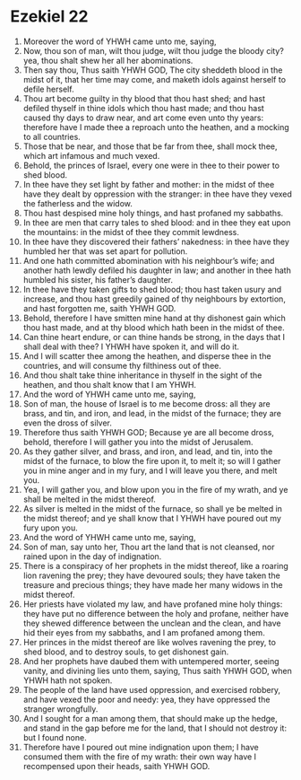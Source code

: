 ﻿# Ezekiel 22
1. Moreover the word of YHWH came unto me, saying, 
2. Now, thou son of man, wilt thou judge, wilt thou judge the bloody city? yea, thou shalt shew her all her abominations. 
3. Then say thou, Thus saith YHWH GOD, The city sheddeth blood in the midst of it, that her time may come, and maketh idols against herself to defile herself. 
4. Thou art become guilty in thy blood that thou hast shed; and hast defiled thyself in thine idols which thou hast made; and thou hast caused thy days to draw near, and art come even unto thy years: therefore have I made thee a reproach unto the heathen, and a mocking to all countries. 
5. Those that be near, and those that be far from thee, shall mock thee, which art infamous and much vexed. 
6. Behold, the princes of Israel, every one were in thee to their power to shed blood. 
7. In thee have they set light by father and mother: in the midst of thee have they dealt by oppression with the stranger: in thee have they vexed the fatherless and the widow. 
8. Thou hast despised mine holy things, and hast profaned my sabbaths. 
9. In thee are men that carry tales to shed blood: and in thee they eat upon the mountains: in the midst of thee they commit lewdness. 
10. In thee have they discovered their fathers’ nakedness: in thee have they humbled her that was set apart for pollution. 
11. And one hath committed abomination with his neighbour’s wife; and another hath lewdly defiled his daughter in law; and another in thee hath humbled his sister, his father’s daughter. 
12. In thee have they taken gifts to shed blood; thou hast taken usury and increase, and thou hast greedily gained of thy neighbours by extortion, and hast forgotten me, saith YHWH GOD. 
13.  Behold, therefore I have smitten mine hand at thy dishonest gain which thou hast made, and at thy blood which hath been in the midst of thee. 
14. Can thine heart endure, or can thine hands be strong, in the days that I shall deal with thee? I YHWH have spoken it, and will do it. 
15. And I will scatter thee among the heathen, and disperse thee in the countries, and will consume thy filthiness out of thee. 
16. And thou shalt take thine inheritance in thyself in the sight of the heathen, and thou shalt know that I am YHWH. 
17. And the word of YHWH came unto me, saying, 
18. Son of man, the house of Israel is to me become dross: all they are brass, and tin, and iron, and lead, in the midst of the furnace; they are even the dross of silver. 
19. Therefore thus saith YHWH GOD; Because ye are all become dross, behold, therefore I will gather you into the midst of Jerusalem. 
20. As they gather silver, and brass, and iron, and lead, and tin, into the midst of the furnace, to blow the fire upon it, to melt it; so will I gather you in mine anger and in my fury, and I will leave you there, and melt you. 
21. Yea, I will gather you, and blow upon you in the fire of my wrath, and ye shall be melted in the midst thereof. 
22. As silver is melted in the midst of the furnace, so shall ye be melted in the midst thereof; and ye shall know that I YHWH have poured out my fury upon you. 
23.  And the word of YHWH came unto me, saying, 
24. Son of man, say unto her, Thou art the land that is not cleansed, nor rained upon in the day of indignation. 
25. There is a conspiracy of her prophets in the midst thereof, like a roaring lion ravening the prey; they have devoured souls; they have taken the treasure and precious things; they have made her many widows in the midst thereof. 
26. Her priests have violated my law, and have profaned mine holy things: they have put no difference between the holy and profane, neither have they shewed difference between the unclean and the clean, and have hid their eyes from my sabbaths, and I am profaned among them. 
27. Her princes in the midst thereof are like wolves ravening the prey, to shed blood, and to destroy souls, to get dishonest gain. 
28. And her prophets have daubed them with untempered morter, seeing vanity, and divining lies unto them, saying, Thus saith YHWH GOD, when YHWH hath not spoken. 
29. The people of the land have used oppression, and exercised robbery, and have vexed the poor and needy: yea, they have oppressed the stranger wrongfully. 
30. And I sought for a man among them, that should make up the hedge, and stand in the gap before me for the land, that I should not destroy it: but I found none. 
31. Therefore have I poured out mine indignation upon them; I have consumed them with the fire of my wrath: their own way have I recompensed upon their heads, saith YHWH GOD. 
